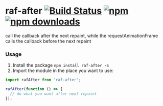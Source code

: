 # raf-after [![Build Status](https://travis-ci.org/goldenyz/raf-after.svg?branch=master)](https://travis-ci.org/goldenyz/raf-after) [![npm](https://img.shields.io/npm/v/raf-after.svg?style=flat-square)](https://www.npmjs.com/package/raf-after) [![npm downloads](https://img.shields.io/npm/dm/raf-after.svg)](https://www.npmjs.com/package/raf-after)

call the callback after the next repaint, while the requestAnimationFrame calls the callback before the next repaint

### Usage
1. Install the package `npm install raf-after -S`
2. Import the module in the place you want to use:
```js
import rafAfter from 'raf-after';

rafAfter(function () => {
  // do what you want after next repaint
});
```
